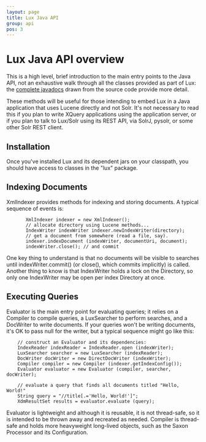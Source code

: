 ```yaml
---
layout: page
title: Lux Java API
group: api
pos: 3
---
```

# Lux Java API overview #

This is a high level, brief introduction to the main entry points to the
Java API, not an exhaustive walk through all the classes provided as part
of Lux: the [complete javadocs](apidocs/) drawn from the source code
provide more detail.

These methods will be useful for those intending to embed Lux in a Java
application that uses Lucene directly and not Solr.  It's not necessary to
read this if you plan to write XQuery applications using the application
server, or if you plan to talk to Lux/Solr using its REST API, via SolrJ,
pysolr, or some other Solr REST client.

## Installation ##

Once you've installed Lux and its dependent jars on your classpath, you
should have access to classes in the "lux" package.  

## Indexing Documents ##

XmlIndexer provides methods for indexing and storing documents.  A typical
sequence of events is:

           XmlIndexer indexer = new XmlIndexer();
           // allocate directory using Lucene methods...
           IndexWriter indexWriter indexer.newIndexWriter(directory);
           // get a document from somewhere (read a file, say).
           indexer.indexDocument (indexWriter, documentUri, document);
           indexWriter.close(); // and commit

One key thing to understand is that no documents will be visible to
searches until indexWriter.commit() (or close(), which commits implicitly)
is called.  Another thing to know is that IndexWriter holds a lock on the
Directory, so only one IndexWriter may be open per index Directory at once.

## Executing Queries ##

Evaluator is the main entry point for evaluating queries; it relies on a
Compiler to compile queries, a LuxSearcher to perform searches, and a
DocWriter to write documents.  If your queries won't be writing documents,
it's OK to pass null for the writer, but a typical sequence might go like
this:

        // construct an Evaluator and its dependencies:
        IndexReader indexReader = IndexReader.open (indexWriter);
        LuxSearcher searcher = new LuxSearcher (indexReader);
        DocWriter docWriter = new DirectDocWriter (indexWriter);
        Compiler compiler = new Compiler (indexer.getIndexConfig());
        Evaluator evaluator = new Evaluator (compiler, searcher, docWriter);

        // evaluate a query that finds all documents titled "Hello, World!"
        String query = "//title[.='Hello, World!']";
        XdmResultSet results = evaluator.evaluate (query);

Evaluator is lightweight and although it is reusable, it is not
thread-safe, so it is intended to be thrown away and recreated as needed.
Compiler is thread-safe and holds more heavyweight long-lived objects, such
as the Saxon Processor and its Configuration.

